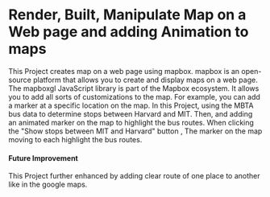 # Render, Built, Manipulate Map on a Web page and adding Animation to maps
This Project creates map on a web page using mapbox. mapbox is an open-source platform that allows you to create and display maps on a web page. The mapboxgl JavaScript library is part of the Mapbox ecosystem. It allows you to add all sorts of customizations to the map. For example, you can add a marker at a specific location on the map.
In this Project, using the MBTA bus data to determine stops between Harvard and MIT. Then, and adding an animated marker on the map to highlight the bus routes.
When clicking the "Show stops between MIT and Harvard" button , The marker on the map moving to each highlight the bus routes.
#### Future Improvement
This Project further enhanced by adding clear route of one place to another like in the google maps.
